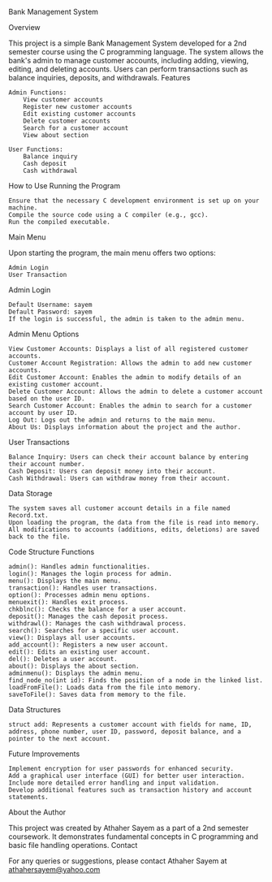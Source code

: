Bank Management System

Overview

This project is a simple Bank Management System developed for a 2nd semester course using the C programming language. The system allows the bank's admin to manage customer accounts, including adding, viewing, editing, and deleting accounts. Users can perform transactions such as balance inquiries, deposits, and withdrawals.
Features

    Admin Functions:
        View customer accounts
        Register new customer accounts
        Edit existing customer accounts
        Delete customer accounts
        Search for a customer account
        View about section

    User Functions:
        Balance inquiry
        Cash deposit
        Cash withdrawal

How to Use
Running the Program

    Ensure that the necessary C development environment is set up on your machine.
    Compile the source code using a C compiler (e.g., gcc).
    Run the compiled executable.

Main Menu

Upon starting the program, the main menu offers two options:

    Admin Login
    User Transaction

Admin Login

    Default Username: sayem
    Default Password: sayem
    If the login is successful, the admin is taken to the admin menu.

Admin Menu Options

    View Customer Accounts: Displays a list of all registered customer accounts.
    Customer Account Registration: Allows the admin to add new customer accounts.
    Edit Customer Account: Enables the admin to modify details of an existing customer account.
    Delete Customer Account: Allows the admin to delete a customer account based on the user ID.
    Search Customer Account: Enables the admin to search for a customer account by user ID.
    Log Out: Logs out the admin and returns to the main menu.
    About Us: Displays information about the project and the author.

User Transactions

    Balance Inquiry: Users can check their account balance by entering their account number.
    Cash Deposit: Users can deposit money into their account.
    Cash Withdrawal: Users can withdraw money from their account.

Data Storage

    The system saves all customer account details in a file named Record.txt.
    Upon loading the program, the data from the file is read into memory.
    All modifications to accounts (additions, edits, deletions) are saved back to the file.

Code Structure
Functions

    admin(): Handles admin functionalities.
    login(): Manages the login process for admin.
    menu(): Displays the main menu.
    transaction(): Handles user transactions.
    option(): Processes admin menu options.
    menuexit(): Handles exit process.
    chkblnc(): Checks the balance for a user account.
    deposit(): Manages the cash deposit process.
    withdrawl(): Manages the cash withdrawal process.
    search(): Searches for a specific user account.
    view(): Displays all user accounts.
    add_account(): Registers a new user account.
    edit(): Edits an existing user account.
    del(): Deletes a user account.
    about(): Displays the about section.
    adminmenu(): Displays the admin menu.
    find_node_no(int id): Finds the position of a node in the linked list.
    loadFromFile(): Loads data from the file into memory.
    saveToFile(): Saves data from memory to the file.

Data Structures

    struct add: Represents a customer account with fields for name, ID, address, phone number, user ID, password, deposit balance, and a pointer to the next account.
    
Future Improvements

    Implement encryption for user passwords for enhanced security.
    Add a graphical user interface (GUI) for better user interaction.
    Include more detailed error handling and input validation.
    Develop additional features such as transaction history and account statements.

About the Author

This project was created by Athaher Sayem as a part of a 2nd semester coursework. It demonstrates fundamental concepts in C programming and basic file handling operations.
Contact

For any queries or suggestions, please contact Athaher Sayem at athahersayem@yahoo.com
